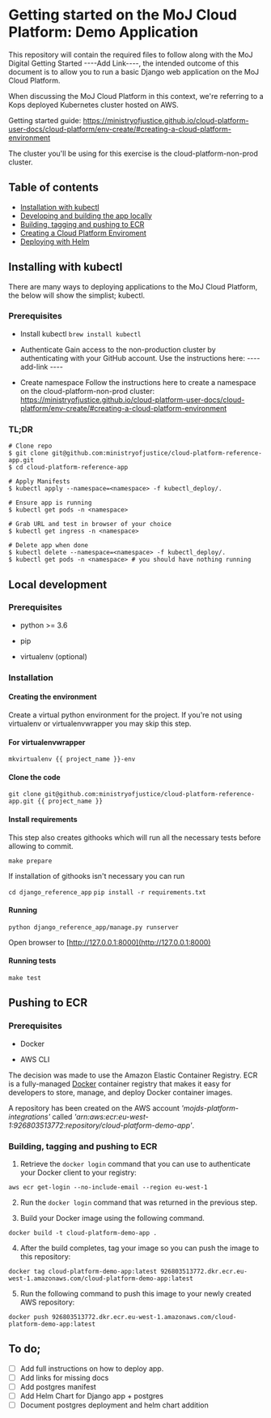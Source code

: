 # Getting started on the MoJ Cloud Platform: Demo Application
This repository will contain the required files to follow along with the MoJ Digital Getting Started ----Add Link----, the intended outcome of this document is to allow you to run a basic Django web application on the MoJ Cloud Platform.

When discussing the MoJ Cloud Platform in this context, we're referring to a Kops deployed Kubernetes cluster hosted on AWS.

Getting started guide: https://ministryofjustice.github.io/cloud-platform-user-docs/cloud-platform/env-create/#creating-a-cloud-platform-environment

The cluster you'll be using for this exercise is the cloud-platform-non-prod cluster.

## Table of contents
   * [Installation with kubectl](#installing-with-kubectl)
   * [Developing and building the app locally](#local-development)
   * [Building, tagging and pushing to ECR](#pushing-to-ecr)
   * [Creating a Cloud Platform Enviroment](#app-deploy)
   * [Deploying with Helm](#helm-deploy)


## Installing with kubectl
There are many ways to deploying applications to the MoJ Cloud Platform, the below will show the simplist; kubectl.

### Prerequisites
* Install kubectl
```brew install kubectl```

* Authenticate
Gain access to the non-production cluster by authenticating with your GitHub account. Use the instructions here:
---- add-link ----

* Create namespace
Follow the instructions here to create a namespace on the cloud-platform-non-prod cluster: https://ministryofjustice.github.io/cloud-platform-user-docs/cloud-platform/env-create/#creating-a-cloud-platform-environment

### TL;DR
```
# Clone repo
$ git clone git@github.com:ministryofjustice/cloud-platform-reference-app.git
$ cd cloud-platform-reference-app

# Apply Manifests
$ kubectl apply --namespace=<namespace> -f kubectl_deploy/.

# Ensure app is running
$ kubectl get pods -n <namespace>

# Grab URL and test in browser of your choice
$ kubectl get ingress -n <namespace>

# Delete app when done
$ kubectl delete --namespace=<namespace> -f kubectl_deploy/.
$ kubectl get pods -n <namespace> # you should have nothing running
```
## Local development
### Prerequisites
* python >= 3.6

* pip

* virtualenv (optional)

### Installation

#### Creating the environment

Create a virtual python environment for the project. If you're not using virtualenv or virtualenvwrapper you may skip this step.

#### For virtualenvwrapper
```mkvirtualenv {{ project_name }}-env```

#### Clone the code
```git clone git@github.com:ministryofjustice/cloud-platform-reference-app.git {{ project_name }}```

#### Install requirements

This step also creates githooks which will run all the necessary tests before allowing to commit.

```make prepare```

If installation of githooks isn't necessary you can run

```cd django_reference_app```
```pip install -r requirements.txt```

#### Running

```python django_reference_app/manage.py runserver```

Open browser to [http://127.0.0.1:8000](http://127.0.0.1:8000)
#### Running tests

```make test```

## Pushing to ECR
### Prerequisites
* Docker

* AWS CLI

The decision was made to use the Amazon Elastic Container Registry. ECR is a fully-managed [Docker](https://aws.amazon.com/docker/) container registry that makes it easy for developers to store, manage, and deploy Docker container images.

A repository has been created on the AWS account *'mojds-platform-integrations'* called *'arn:aws:ecr:eu-west-1:926803513772:repository/cloud-platform-demo-app'*.

### Building, tagging and pushing to ECR
1) Retrieve the `docker login` command that you can use to authenticate your Docker client to your registry:

```aws ecr get-login --no-include-email --region eu-west-1```

2) Run the `docker login` command that was returned in the previous step.

3) Build your Docker image using the following command.

```docker build -t cloud-platform-demo-app .```

4) After the build completes, tag your image so you can push the image to this repository:

```docker tag cloud-platform-demo-app:latest 926803513772.dkr.ecr.eu-west-1.amazonaws.com/cloud-platform-demo-app:latest```

5) Run the following command to push this image to your newly created AWS repository:

```docker push 926803513772.dkr.ecr.eu-west-1.amazonaws.com/cloud-platform-demo-app:latest```

## To do;
 - [ ] Add full instructions on how to deploy app.
 - [ ] Add links for missing docs
 - [ ] Add postgres manifest
 - [ ] Add Helm Chart for Django app + postgres
 - [ ] Document postgres deployment and helm chart addition
